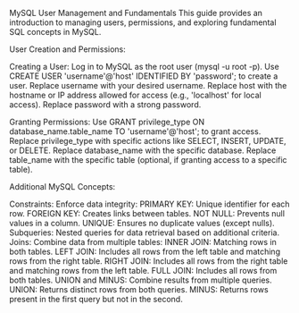 MySQL User Management and Fundamentals
This guide provides an introduction to managing users, permissions, and exploring fundamental SQL concepts in MySQL.

User Creation and Permissions:

Creating a User:
Log in to MySQL as the root user (mysql -u root -p).
Use CREATE USER 'username'@'host' IDENTIFIED BY 'password'; to create a user.
Replace username with your desired username.
Replace host with the hostname or IP address allowed for access (e.g., 'localhost' for local access).
Replace password with a strong password.

Granting Permissions:
Use GRANT privilege_type ON database_name.table_name TO 'username'@'host'; to grant access.
Replace privilege_type with specific actions like SELECT, INSERT, UPDATE, or DELETE.
Replace database_name with the specific database.
Replace table_name with the specific table (optional, if granting access to a specific table).

Additional MySQL Concepts:

Constraints: Enforce data integrity:
PRIMARY KEY: Unique identifier for each row.
FOREIGN KEY: Creates links between tables.
NOT NULL: Prevents null values in a column.
UNIQUE: Ensures no duplicate values (except nulls).
Subqueries: Nested queries for data retrieval based on additional criteria.
Joins: Combine data from multiple tables:
INNER JOIN: Matching rows in both tables.
LEFT JOIN: Includes all rows from the left table and matching rows from the right table.
RIGHT JOIN: Includes all rows from the right table and matching rows from the left table.
FULL JOIN: Includes all rows from both tables.
UNION and MINUS: Combine results from multiple queries.
UNION: Returns distinct rows from both queries.
MINUS: Returns rows present in the first query but not in the second.